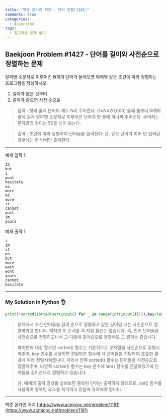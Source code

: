 ```yaml
---
title: "백준 온라인 저지 - 단어 정렬(1181)"
comments: true
categories:
  - Algorithm
tags:
  - 알고리즘 문제 풀이
---
```


## Baekjoon Problem #1427 - 단어를 길이와 사전순으로 정렬하는 문제

알파벳 소문자로 이루어진 N개의 단어가 들어오면 아래와 같은 조건에 따라 정렬하는 프로그램을 작성하시오.

1. 길이가 짧은 것부터  
2. 길이가 같으면 사전 순으로

> 입력
> : 첫째 줄에 단어의 개수 N이 주어진다. (1≤N≤20,000) 둘째 줄부터 N개의 줄에 걸쳐 알파벳 소문자로 이루어진 단어가 한 줄에 하나씩 주어진다. 주어지는 문자열의 길이는 50을 넘지 않는다.

> 출력
> : 조건에 따라 정렬하여 단어들을 출력한다. 단, 같은 단어가 여러 번 입력된 경우에는 한 번씩만 출력한다.

***
예제 입력 1
```
13
but
i
wont
hesitate
no
more
no
more
it
cannot
wait
im
yours
```

예제 출력 1
```
i
im
it
no
but
more
wait
wont
yours
cannot
hesitate
```

***
### My Solution in Python :ok_hand:

```python
print(*sorted(sorted(set(input() for _ in range(int(input())))),key=len))
```

> 문제에서 우선 단어들을 길이 순으로 정렬하고 같은 길이일 때는 사전순으로 정렬하라고 합니다. 하지만 이 순서를 꼭 지킬 필요는 없습니다. 즉, 먼저 단어들을 사전순으로 정렬하고나서 그 다음에 길이순으로 정렬해도 그 결과는 같습니다.
> 
> 파이썬의 내장 함수인 sorted() 함수는 기본적으로 문자열을 사전순으로 정렬시켜주며, key 인수를 사용하면 전달받은 함수에 각 단어들을 전달하여 호출한 결과에 따라 정렬시켜줍니다.
> 따라서 안쪽 sorted() 함수는 단어들을 사전순으로 정렬해주며, 바깥쪽 sorted() 함수는 key 인수에 len() 함수를 전달하였기에 단어들을 길이순으로 정렬하고 있습니다.
>
> 단, 예제의 출력 결과를 살펴보면 중복된 단어는 출력하지 않으므로, set() 함수를 사용하여 중복된 요소를 제거하고 있음에 유의해야 합니다.

***
백준 온라인 저지 [https://www.acmicpc.net/problem/1181](https://www.acmicpc.net/problem/1181)
